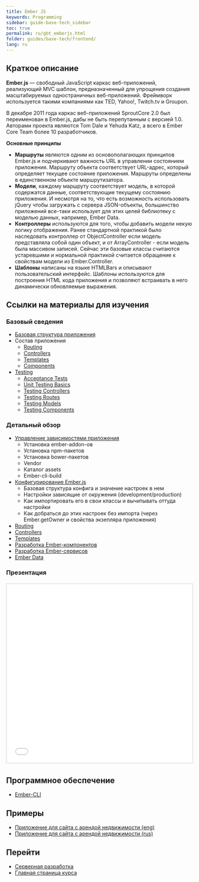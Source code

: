 ```yaml
---
title: Ember JS
keywords: Programming
sidebar: guide-base-tech_sidebar
toc: true
permalink: ru/gbt_emberjs.html
folder: guides/base-tech/frontend/
lang: ru
---
```


## Краткое описание

**Ember.js** — свободный JavaScript каркас веб-приложений, реализующий MVC шаблон, предназначенный для упрощения создания масштабируемых одностраничных веб-приложений. Фреймворк используется такими компаниями как TED, Yahoo!, Twitch.tv и Groupon.

В декабре 2011 года каркас веб-приложений SproutCore 2.0 был переименован в Ember.js, дабы не быть перепутанным с версией 1.0. Авторами проекта являются Tom Dale и Yehuda Katz, а всего в Ember Core Team более 10 разработчиков.

**Основные принципы**
* **Маршруты** являются одним из основополагающих принципов Ember.js и подчеркивают важность URL в управлении состоянием приложения. Маршруту объекта соответствует URL-адрес, который определяет текущее состояние приложения. Маршруты определены в единственном объекте маршрутизатора.
* **Модели**, каждому маршруту соответствует модель, в которой содержатся данные, соответствующие текущему состоянию приложения. И несмотря на то, что есть возможность использовать jQuery чтобы загружать с сервера JSON-объекты, большинство приложений все-таки использует для этих целей библиотеку с моделью данных, например, Ember Data.
* **Контроллеры** используются для того, чтобы добавить модели некую логику отображения. Ранее стандартной практикой было наследовать контроллер от ObjectController если модель представляла собой один объект, и от ArrayController - если модель была массивом записей. Сейчас эти базовые классы считаются устаревшими и нормальной практикой считается обращение к свойствам модели из Ember.Controller.
* **Шаблоны** написаны на языке HTMLBars и описывают пользовательский интерфейс. Шаблоны используются для построения HTML кода приложения и позволяют встраивать в него динамически обновляемые выражения.

##  Ссылки на материалы для изучения

### Базовый сведения

* [Базовая структура приложения](https://guides.emberjs.com/v2.11.0/getting-started/core-concepts/)
* Состав приложения
    * [Routing](https://guides.emberjs.com/v2.11.0/routing/)
    * [Controllers](https://guides.emberjs.com/v2.11.0/controllers/)
    * [Templates](https://guides.emberjs.com/v2.11.0/templates/handlebars-basics/)
    * [Components](https://guides.emberjs.com/v2.11.0/components/defining-a-component/)
* [Testing](https://guides.emberjs.com/v2.11.0/testing/)
    * [Acceptance Tests](https://guides.emberjs.com/v2.11.0/testing/acceptance/#)
    * [Unit Testing Basics](https://guides.emberjs.com/v2.11.0/testing/unit-testing-basics/)
    * [Testing Controllers](https://guides.emberjs.com/v2.11.0/testing/testing-controllers/)
    * [Testing Routes](https://guides.emberjs.com/v2.11.0/testing/testing-routes/)
    * [Testing Models](https://guides.emberjs.com/v2.11.0/testing/testing-models/)
    * [Testing Components](https://guides.emberjs.com/v2.11.0/testing/testing-components/)

### Детальный обзор

* [Управление зависимостями приложения](https://guides.emberjs.com/v2.11.0/addons-and-dependencies/managing-dependencies/)
    * Установка ember-addon-ов
    * Установка npm-пакетов
    * Установка bower-пакетов
    * Vendor
    * Каталог assets
    * Ember-cli-build
* [Конфигурирование Ember.js](https://guides.emberjs.com/v2.11.0/configuring-ember/configuring-your-app/)
    * Базовая структура конфига и значение настроек в нем
    * Настройки зависящие от окружения (development/production)
    * Как импортировать его в свои классы  и вычитывать оттуда настройки
    * Как добраться до этих настроек без импорта (через Ember.getOwner и свойства экзепляра приложения)
* [Routing](gbt_embrout.html)
* [Controllers](gbt_embcontr.html)
* [Templates](gbt_embtemp.html)
* [Разработка Ember-компонентов](gbt_devcomp.html)
* [Разработка Ember-сервисов](gbt_devservic.html)
* [Ember Data](gbt_emddata.html)

### Презентация

<div class="thumb-wrap" style="margin-top: 20px; margin-bottom: 20px">
    <iframe src="//www.slideshare.net/slideshow/embed_code/key/5snk9pZdXKzcES?startSlide=23" width="595" height="485" frameborder="0" marginwidth="0" marginheight="0" scrolling="no" style="border:1px solid #CCC; border-width:1px; margin-bottom:5px; max-width: 100%;" allowfullscreen> </iframe>
</div>

## 

## Программное обеспечение

* [Ember-CLI](https://guides.emberjs.com/v2.11.0/getting-started/)

## Примеры

* [Приложение для сайта с арендой недвижимости (eng)](https://guides.emberjs.com/v2.11.0/tutorial/ember-cli/)
* [Приложение для сайта с арендой недвижимости (rus)](http://emjs.ru/v2/tutorial/ember-cli/)

## Перейти

* [Серверная разработка](gbt_backend.html)
* [Главная страница курса](gbt_landing-page.html)